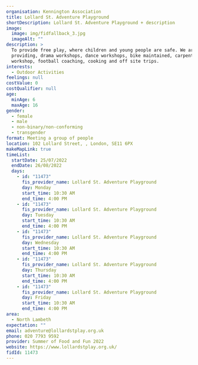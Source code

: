```yaml
---
organisation: Kennington Association
title: Lollard St. Adventure Playground
shortDescription: Lollard St. Adventure Playground + description
image:
  image: img/fidfallback_3.jpg
  imageAlt: ""
description: >
  To provide free play, where children and young people are safe. We are
  providing, drama workshops, dance workshops, bike maintained, carpentry,
  workshop, football coaching, cooking and off site trips. 
interests:
  - Outdoor Activities
feelings: null
costValue: 0
costQualifier: null
age:
  minAge: 6
  maxAge: 16
gender:
  - female
  - male
  - non-binary/non-conforming
  - transgender
format: Meeting a group of people
location: 102 Lollard Street, , London, SE11 6PX
makeMapLink: true
timeList:
  startDate: 25/07/2022
  endDate: 26/08/2022
  days:
    - id: "11473"
      fis_provider_name: Lollard St. Adventure Playground
      day: Monday
      start_time: 10:30 AM
      end_time: 4:00 PM
    - id: "11473"
      fis_provider_name: Lollard St. Adventure Playground
      day: Tuesday
      start_time: 10:30 AM
      end_time: 4:00 PM
    - id: "11473"
      fis_provider_name: Lollard St. Adventure Playground
      day: Wednesday
      start_time: 10:30 AM
      end_time: 4:00 PM
    - id: "11473"
      fis_provider_name: Lollard St. Adventure Playground
      day: Thursday
      start_time: 10:30 AM
      end_time: 4:00 PM
    - id: "11473"
      fis_provider_name: Lollard St. Adventure Playground
      day: Friday
      start_time: 10:30 AM
      end_time: 4:00 PM
area:
  - North Lambeth
expectation: ""
email: adventure@lollardstplay.org.uk
phone: 020 7793 9592
provider: Summer of Food and Fun 2022
website: https://www.lollardstplay.org.uk/
fidId: 11473
---
```

